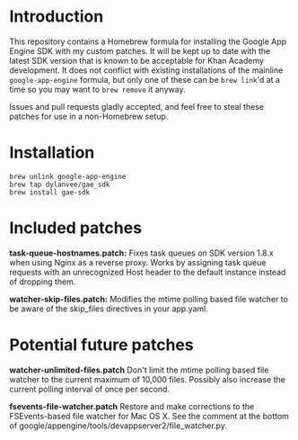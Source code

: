 # Introduction

This repository contains a Homebrew formula for installing the Google App
Engine SDK with my custom patches. It will be kept up to date with the latest
SDK version that is known to be acceptable for Khan Academy development. It
does not conflict with existing installations of the mainline
`google-app-engine` formula, but only one of these can be `brew link`'d at a
time so you may want to `brew remove` it anyway.

Issues and pull requests gladly accepted, and feel free to steal these patches
for use in a non-Homebrew setup.

# Installation

    brew unlink google-app-engine
    brew tap dylanvee/gae_sdk
    brew install gae-sdk

# Included patches

**task-queue-hostnames.patch:** Fixes task queues on SDK version 1.8.x when
using Nginx as a reverse proxy. Works by assigning task queue requests with an
unrecognized Host header to the default instance instead of dropping them.

**watcher-skip-files.patch:** Modifies the mtime polling based file watcher to
be aware of the skip_files directives in your app.yaml.

# Potential future patches

**watcher-unlimited-files.patch** Don't limit the mtime polling based file
watcher to the current maximum of 10,000 files. Possibly also increase the
current polling interval of once per second.

**fsevents-file-watcher.patch** Restore and make corrections to the
FSEvents-based file watcher for Mac OS X. See the comment at the bottom of
google/appengine/tools/devappserver2/file_watcher.py.
